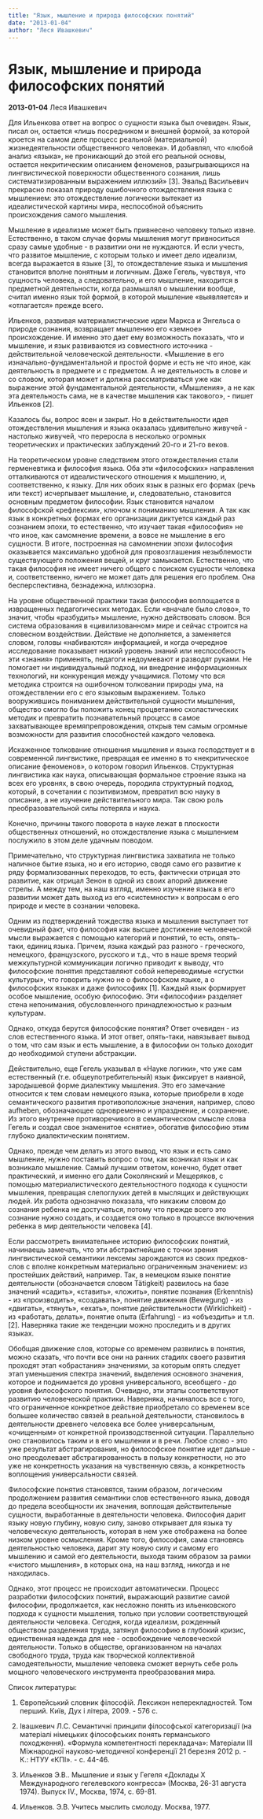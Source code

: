 ```yaml
---
title: "Язык, мышление и природа философских понятий"
date: "2013-01-04"
author: "Леся Ивашкевич"
---
```


# Язык, мышление и природа философских понятий

**2013-01-04** Леся Ивашкевич

Для Ильенкова ответ на вопрос о сущности языка был очевиден. Язык, писал он, остается «лишь посредником и внешней формой, за которой кроется на самом деле процесс реальной (материальной) жизнедеятельности общественного человека». И добавлял, что «любой анализ «языка», не проникающий до этой его реальной основы, остается некритическим описанием феноменов, разыгрывающихся на лингвистической поверхности общественного сознания, лишь систематизированным выражением иллюзий» [3]. Эвальд Васильевич прекрасно показал природу ошибочного отождествления языка с мышлением: это отождествление логически вытекает из идеалистической картины мира, неспособной объяснить происхождения самого мышления.

Мышление в идеализме может быть привнесено человеку только извне. Естественно, в таком случае формы мышления могут привноситься сразу самые удобные - в развитии они не нуждаются. И если учесть, что развитое мышление, с которым только и имеет дело идеализм, всегда выражается в языке [3], то отождествление языка и мышления становится вполне понятным и логичным. Даже Гегель, чувствуя, что сущность человека, а следовательно, и его мышление, находится в предметной деятельности, когда размышлял о мышлении вообще, считал именно язык той формой, в которой мышление «выявляется» и «отлагается» прежде всего.

Ильенков, развивая материалистические идеи Маркса и Энгельса о природе сознания, возвращает мышлению его «земное» происхождение. И именно это дает ему возможность показать, что и мышление, и язык развиваются из совместного источника - действительной человеческой деятельности. «Мышление в его изначально-фундаментальной и простой форме и есть не что иное, как деятельность в предмете и с предметом. А не деятельность в слове и со словом, которая может и должна рассматриваться уже как выражение этой фундаментальной деятельности, «Мышления», а не как эта деятельность сама, не в качестве мышления как такового», - пишет Ильенков [2].

Казалось бы, вопрос ясен и закрыт. Но в действительности идея отождествления мышления и языка оказалась удивительно живучей - настолько живучей, что переросла в несколько огромных теоретических и практических заблуждений 20-го и 21-го веков.

На теоретическом уровне следствием этого отождествления стали герменевтика и философия языка. Оба эти «философских» направления отталкиваются от идеалистического отношения к мышлению, и, соответственно, к языку. Для них обоих язык в разных его формах (речь или текст) исчерпывает мышление, и, следовательно, становится основным предметом философии. Язык становится началом философской «рефлексии», ключом к пониманию мышления. А так как язык в конкретных формах его организации диктуется каждый раз сознанием эпохи, то естественно, что изучает такая «философия» не что иное, как самомнение времени, а вовсе не мышление в его сущности. В итоге, построенная на самомнении эпохи философия оказывается максимально удобной для провозглашения незыблемости существующего положения вещей, и круг замыкается. Естественно, что такая философия не имеет ничего общего с поиском сущности человека и, соответственно, ничего не может дать для решения его проблем. Она бесперспективна, безнадежна, иллюзорна.

На уровне общественной практики такая философия воплощается в извращенных педагогических методах. Если «вначале было слово», то значит, чтобы «разбудить» мышление, нужно действовать словом. Вся система образования в «цивилизованном» мире и сейчас строится на словесном воздействии. Действие не дополняется, а заменяется словом, головы «набиваются» информацией, и когда очередное исследование показывает низкий уровень знаний или неспособность эти «знания» применять, педагоги недоумевают и разводят руками. Не помогает ни индивидуальный подход, ни внедрение информационных технологий, ни конкуренция между учащимися. Потому что вся методика строится на ошибочном толковании природы ума, на отождествлении его с его языковым выражением. Только вооружившись пониманием действительной сущности мышления, общество смогло бы положить конец процветанию схоластических методик и превратить познавательный процесс в самое захватывающее времяпрепровождения, открыв тем самым огромные возможности для развития способностей каждого человека.

Искаженное толкование отношения мышления и языка господствует и в современной лингвистике, превращая ее именно в то «некритическое описание феноменов», о котором говорил Ильенков. Структурная лингвистика как наука, описывающая формальное строение языка на всех его уровнях, в свою очередь, породила структурный подход, который, в сочетании с позитивизмом, превратил всю науку в описание, а не изучение действительного мира. Так свою роль преобразовательной силы потеряла и наука.

Конечно, причины такого поворота в науке лежат в плоскости общественных отношений, но отождествление языка с мышлением послужило в этом деле удачным поводом.

Примечательно, что структурная лингвистика захватила не только наличное бытие языка, но и его историю, сводя само его развитие к ряду формализованных переходов, то есть, фактически отрицая это развитие, как отрицал Зенон в одной из своих апорий движение стрелы. А между тем, на наш взгляд, именно изучение языка в его развитии может дать выход из его «системности» к вопросам о его природе и месте в сознании человека.

Одним из подтверждений тождества языка и мышления выступает тот очевидный факт, что философия как высшее достижение человеческой мысли выражается с помощью категорий и понятий, то есть, опять-таки, единиц языка. Причем, языка каждый раз разного - греческого, немецкого, французского, русского и т.д., что в наше время теорий межкультурной коммуникации логично приводит к выводу, что философские понятия представляют собой непереводимые «сгустки культуры», что говорить нужно не о философском языке, а о философских языках и даже философиях [1]. Каждый язык формирует особое мышление, особую философию. Эти «философии» разделяет стена непонимания, обусловленного принадлежностью к разным культурам.

Однако, откуда берутся философские понятия? Ответ очевиден - из слов естественного языка. И этот ответ, опять-таки, навязывает вывод о том, что сам язык и есть мышление, а в философии он только доходит до необходимой ступени абстракции.

Действительно, еще Гегель указывал в «Науке логики», что уже сам естественный (т.е. общеупотребительный) язык фиксирует в наивной, зародышевой форме диалектику мышления. Это его замечание относится к тем словам немецкого языка, которые приобрели в ходе семантического развития противоположные значения, например, слово aufheben, обозначающее одновременно и упразднение, и сохранение. Из этого внутренне противоречивого в семантическом смысле слова Гегель и создал свое знаменитое «снятие», обогатив философию этим глубоко диалектическим понятием.

Однако, прежде чем делать из этого вывод, что язык и есть само мышление, нужно поставить вопрос о том, как возникал язык и как возникало мышление. Самый лучшим ответом, конечно, будет ответ практический, и именно его дали Соколянский и Мещеряков, с помощью материалистического деятельностного подхода к сущности мышления, превращая слепоглухих детей в мыслящих и действующих людей. Их работа однозначно показала, что никаким словом до сознания ребенка не достучаться, потому что прежде всего это сознание нужно создать, и создается оно только в процессе включения ребенка в мир деятельности человека [4].

Если рассмотреть внимательнее историю философских понятий, начинаешь замечать, что эти абстрактнейшие с точки зрения лингвистической семантики лексемы зарождаются из своих предков-слов с вполне конкретным материально ограниченным значением: из простейших действий, например. Так, в немецком языке понятие деятельности (обозначается словом Tätigkeit) развилось на базе значений «садить», «ставить», «ложить», понятие познания (Erkenntnis) - из «производить», «создавать», понятие движения (Bewegung) - из «двигать», «тянуть», «ехать», понятие действительности (Wirklichkeit) - из «работать, делать», понятие опыта (Erfahrung) - из «объездить» и т.п. [2]. Наверняка такие же тенденции можно проследить и в других языках.

Обобщая движение слов, которые со временем развились в понятия, можно сказать, что почти все они на ранних стадиях своего развития проходят этап «обрастания» значениями, за которым опять следует этап уменьшения спектра значений, выделения основного значения, которое и поднимается до уровня универсального, всеобщего - до уровня философского понятия. Очевидно, эти этапы соответствуют развитию человеческой практики. Наверняка, начиналось все с того, что ограниченное конкретное действие приобретало со временем все большее количество связей в реальной деятельности, становилось в деятельности древнего человека все более универсальным, «очищенным» от конкретной производственной ситуации. Параллельно оно становилось таким и в его мышлении и в речи. Любое слово - это уже результат абстрагирования, но философское понятие идет дальше - оно преодолевает абстрагированность в пользу конкретности, но это уже не конкретность указания на чувственную связь, а конкретность воплощения универсальности связей.

Философские понятия становятся, таким образом, логическим продолжением развития семантики слов естественного языка, доводя до предела всеобщности их значения, воплощая действительные сущности, выработанные в деятельности человека. Философия дарит языку новую глубину, новую силу, заново открывает для языка ту человеческую деятельность, которая в нем уже отображена на более низком уровне осмысления. Кроме того, философия, сама становясь деятельностью человека, дарит эту новую силу и самому его мышлению и самой его деятельности, выходя таким образом за рамки «чистого мышления», в которых она, на наш взгляд, никогда и не находилась.

Однако, этот процесс не происходит автоматически. Процесс разработки философских понятий, выражающий развитие самой философии, продолжается, как несложно понять из ильенковского подхода к сущности мышления, только при условии соответствующей деятельности человека. Сегодня, когда идеализм, рожденный обществом разделения труда, затянул философию в глубокий кризис, единственная надежда для нее - освобождение человеческой деятельности. Только в обществе, организованном на началах свободного труда, труда как творческой коллективной самодеятельности, мышление человека сможет вернуть себе роль мощного человеческого инструмента преобразования мира.

Список литературы:

1. Європейський словник філософій. Лексикон неперекладностей. Том перший. Київ, Дух і літера, 2009. - 576 с.

2. Івашкевич Л.С. Семантичні принципи філософської категоризації (на матеріалі німецьких філософських понять германського походження). «Формула компетентності перекладача»: Матеріали ІІІ Міжнародної науково-методичної конференції 21 березня 2012 р. - К.: НТУУ «КПІ». - с. 44-46.

3. Ильенков Э.В.. Мышление и язык у Гегеля «Доклады Х Международного гегелевского конгресса» (Москва, 26-31 августа 1974). Выпуск IV., Москва, 1974, с. 69-81.

4. Ильенков. Э.В. Учитесь мыслить смолоду. Москва, 1977.